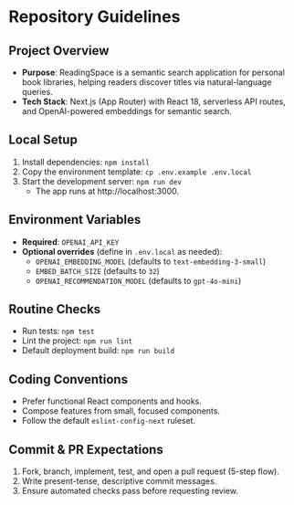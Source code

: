 # Repository Guidelines

## Project Overview
- **Purpose**: ReadingSpace is a semantic search application for personal book libraries, helping readers discover titles via natural-language queries.
- **Tech Stack**: Next.js (App Router) with React 18, serverless API routes, and OpenAI-powered embeddings for semantic search.

## Local Setup
1. Install dependencies: `npm install`
2. Copy the environment template: `cp .env.example .env.local`
3. Start the development server: `npm run dev`
   - The app runs at http://localhost:3000.

## Environment Variables
- **Required**: `OPENAI_API_KEY`
- **Optional overrides** (define in `.env.local` as needed):
  - `OPENAI_EMBEDDING_MODEL` (defaults to `text-embedding-3-small`)
  - `EMBED_BATCH_SIZE` (defaults to `32`)
  - `OPENAI_RECOMMENDATION_MODEL` (defaults to `gpt-4o-mini`)

## Routine Checks
- Run tests: `npm test`
- Lint the project: `npm run lint`
- Default deployment build: `npm run build`

## Coding Conventions
- Prefer functional React components and hooks.
- Compose features from small, focused components.
- Follow the default `eslint-config-next` ruleset.

## Commit & PR Expectations
1. Fork, branch, implement, test, and open a pull request (5-step flow).
2. Write present-tense, descriptive commit messages.
3. Ensure automated checks pass before requesting review.
